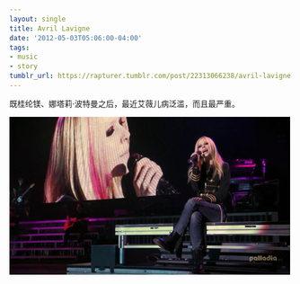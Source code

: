 ```yaml
---
layout: single
title: Avril Lavigne
date: '2012-05-03T05:06:00-04:00'
tags:
- music
- story
tumblr_url: https://rapturer.tumblr.com/post/22313066238/avril-lavigne
---
```

既桂纶镁、娜塔莉·波特曼之后，最近艾薇儿病泛滥，而且最严重。

![](/assets/img/tumblr_m3fvy6qi1f1r0cnr9.jpg)

